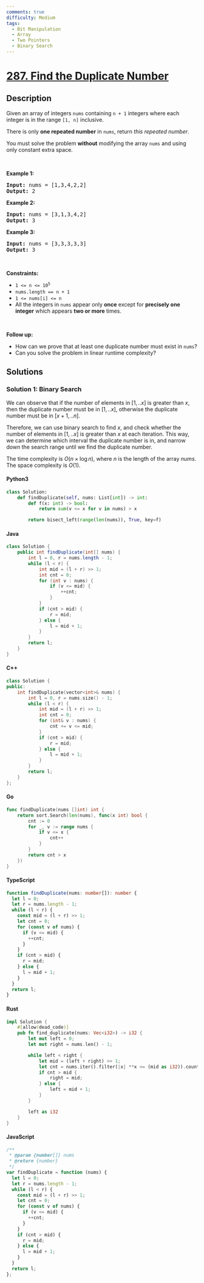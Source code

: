 ```yaml
---
comments: true
difficulty: Medium
tags:
  - Bit Manipulation
  - Array
  - Two Pointers
  - Binary Search
---
```


<!-- problem:start -->

# [287. Find the Duplicate Number](https://leetcode.com/problems/find-the-duplicate-number)

## Description

<!-- description:start -->

<p>Given an array of integers <code>nums</code> containing&nbsp;<code>n + 1</code> integers where each integer is in the range <code>[1, n]</code> inclusive.</p>

<p>There is only <strong>one repeated number</strong> in <code>nums</code>, return <em>this&nbsp;repeated&nbsp;number</em>.</p>

<p>You must solve the problem <strong>without</strong> modifying the array <code>nums</code>&nbsp;and using only constant extra space.</p>

<p>&nbsp;</p>
<p><strong class="example">Example 1:</strong></p>

<pre>
<strong>Input:</strong> nums = [1,3,4,2,2]
<strong>Output:</strong> 2
</pre>

<p><strong class="example">Example 2:</strong></p>

<pre>
<strong>Input:</strong> nums = [3,1,3,4,2]
<strong>Output:</strong> 3
</pre>

<p><strong class="example">Example 3:</strong></p>

<pre>
<strong>Input:</strong> nums = [3,3,3,3,3]
<strong>Output:</strong> 3</pre>

<p>&nbsp;</p>
<p><strong>Constraints:</strong></p>

<ul>
	<li><code>1 &lt;= n &lt;= 10<sup>5</sup></code></li>
	<li><code>nums.length == n + 1</code></li>
	<li><code>1 &lt;= nums[i] &lt;= n</code></li>
	<li>All the integers in <code>nums</code> appear only <strong>once</strong> except for <strong>precisely one integer</strong> which appears <strong>two or more</strong> times.</li>
</ul>

<p>&nbsp;</p>
<p><b>Follow up:</b></p>

<ul>
	<li>How can we prove that at least one duplicate number must exist in <code>nums</code>?</li>
	<li>Can you solve the problem in linear runtime complexity?</li>
</ul>

<!-- description:end -->

## Solutions

<!-- solution:start -->

### Solution 1: Binary Search

We can observe that if the number of elements in $[1,..x]$ is greater than $x$, then the duplicate number must be in $[1,..x]$, otherwise the duplicate number must be in $[x+1,..n]$.

Therefore, we can use binary search to find $x$, and check whether the number of elements in $[1,..x]$ is greater than $x$ at each iteration. This way, we can determine which interval the duplicate number is in, and narrow down the search range until we find the duplicate number.

The time complexity is $O(n \times \log n)$, where $n$ is the length of the array $nums$. The space complexity is $O(1)$.

<!-- tabs:start -->

#### Python3

```python
class Solution:
    def findDuplicate(self, nums: List[int]) -> int:
        def f(x: int) -> bool:
            return sum(v <= x for v in nums) > x

        return bisect_left(range(len(nums)), True, key=f)
```

#### Java

```java
class Solution {
    public int findDuplicate(int[] nums) {
        int l = 0, r = nums.length - 1;
        while (l < r) {
            int mid = (l + r) >> 1;
            int cnt = 0;
            for (int v : nums) {
                if (v <= mid) {
                    ++cnt;
                }
            }
            if (cnt > mid) {
                r = mid;
            } else {
                l = mid + 1;
            }
        }
        return l;
    }
}
```

#### C++

```cpp
class Solution {
public:
    int findDuplicate(vector<int>& nums) {
        int l = 0, r = nums.size() - 1;
        while (l < r) {
            int mid = (l + r) >> 1;
            int cnt = 0;
            for (int& v : nums) {
                cnt += v <= mid;
            }
            if (cnt > mid) {
                r = mid;
            } else {
                l = mid + 1;
            }
        }
        return l;
    }
};
```

#### Go

```go
func findDuplicate(nums []int) int {
	return sort.Search(len(nums), func(x int) bool {
		cnt := 0
		for _, v := range nums {
			if v <= x {
				cnt++
			}
		}
		return cnt > x
	})
}
```

#### TypeScript

```ts
function findDuplicate(nums: number[]): number {
  let l = 0;
  let r = nums.length - 1;
  while (l < r) {
    const mid = (l + r) >> 1;
    let cnt = 0;
    for (const v of nums) {
      if (v <= mid) {
        ++cnt;
      }
    }
    if (cnt > mid) {
      r = mid;
    } else {
      l = mid + 1;
    }
  }
  return l;
}
```

#### Rust

```rust
impl Solution {
    #[allow(dead_code)]
    pub fn find_duplicate(nums: Vec<i32>) -> i32 {
        let mut left = 0;
        let mut right = nums.len() - 1;

        while left < right {
            let mid = (left + right) >> 1;
            let cnt = nums.iter().filter(|x| **x <= (mid as i32)).count();
            if cnt > mid {
                right = mid;
            } else {
                left = mid + 1;
            }
        }

        left as i32
    }
}
```

#### JavaScript

```js
/**
 * @param {number[]} nums
 * @return {number}
 */
var findDuplicate = function (nums) {
  let l = 0;
  let r = nums.length - 1;
  while (l < r) {
    const mid = (l + r) >> 1;
    let cnt = 0;
    for (const v of nums) {
      if (v <= mid) {
        ++cnt;
      }
    }
    if (cnt > mid) {
      r = mid;
    } else {
      l = mid + 1;
    }
  }
  return l;
};
```

<!-- tabs:end -->

<!-- solution:end -->

<!-- problem:end -->
